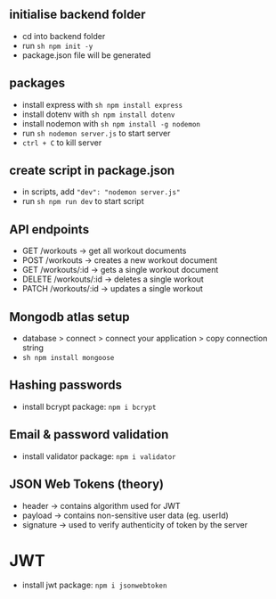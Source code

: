 ## initialise backend folder
- cd into backend folder
- run ```sh npm init -y```
- package.json file will be generated

## packages
- install express with ```sh npm install express```
- install dotenv with ```sh npm install dotenv```
- install nodemon with ```sh npm install -g nodemon```
- run ```sh nodemon server.js``` to start server
- `ctrl + C` to kill server

## create script in package.json
- in scripts, add ```"dev": "nodemon server.js"```
- run ```sh npm run dev``` to start script

## API endpoints
- GET /workouts -> get all workout documents
- POST /workouts -> creates a new workout document
- GET /workouts/:id -> gets a single workout document
- DELETE /workouts/:id -> deletes a single workout
- PATCH /workouts/:id -> updates a single workout

## Mongodb atlas setup
- database > connect > connect your application > copy connection string
- ```sh npm install mongoose```

## Hashing passwords
- install bcrypt package: `npm i bcrypt`

## Email & password validation
- install validator package: `npm i validator`

## JSON Web Tokens (theory)
- header -> contains algorithm used for JWT
- payload -> contains non-sensitive user data (eg. userId)
- signature -> used to verify authenticity of token by the server

# JWT
- install jwt package: `npm i jsonwebtoken`